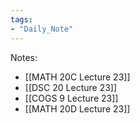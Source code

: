 ```yaml
---
tags:
- "Daily_Note"
---
```

Notes:  
- [[MATH 20C Lecture 23]]  
- [[DSC 20 Lecture 23]]  
- [[COGS 9 Lecture 23]]  
- [[MATH 20D Lecture 23]]  
